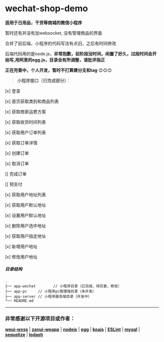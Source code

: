 # wechat-shop-demo

**适用于日用品，干货等商城的微信小程序**

暂时还有并没有加websocket, 没有管理商品的界面

合并了前后端，小程序的代码写法有点旧，之后有时间修改

后端代码用的是node.js，**非常抱歉，前阶段没时间，闲置了好久，过段时间会开始写,用阿里的egg.js，目录会有所调整，请批评指正**

**正在完善中，个人开发，暂时不打算建分支和tag** :blush::blush::blush:


> **小程序接口（已完成部分）**：

[x] 登录

[x] 首页获取类别和商品列表

[x] 获取商家运费方案

[x] 获取收货时间列表

[x] 获取用户订单列表

[x] 获取订单详情

[x] 创建订单

[x] 取消订单

[] 完成订单

[] 预支付

[x] 获取用户地址列表

[x] 获取用户默认地址

[x] 设置用户默认地址

[x] 删除用户选中地址

[x] 获取用户指定地址

[x] 新增用户地址

[x] 修改用户地址

##### 目录结构

```
.
├── app-wechat        // 小程序目录（已完成，待完善，修改）
├── app-pc     // 小程序pc管理端目录（未开发）
├── app-server // 小程序服务端目录（开发中）
└── README.md
```

***

### 非常感谢以下开源项目或作者：

[**weui-wxss**](https://github.com/Tencent/weui-wxss) | [**zanui-weapp**](https://github.com/youzan/zanui-weapp) | [**nodejs**](https://github.com/nodejs) | [**egg**](https://github.com/eggjs/egg) | [**koajs**](https://github.com/koajs) | [**ESLint**](https://github.com/eslint) | [**mysql**](https://github.com/mysqljs/mysql) | [**sequelize**](https://github.com/sequelize/sequelize) | [**lodash**](https://github.com/lodash/lodash)
